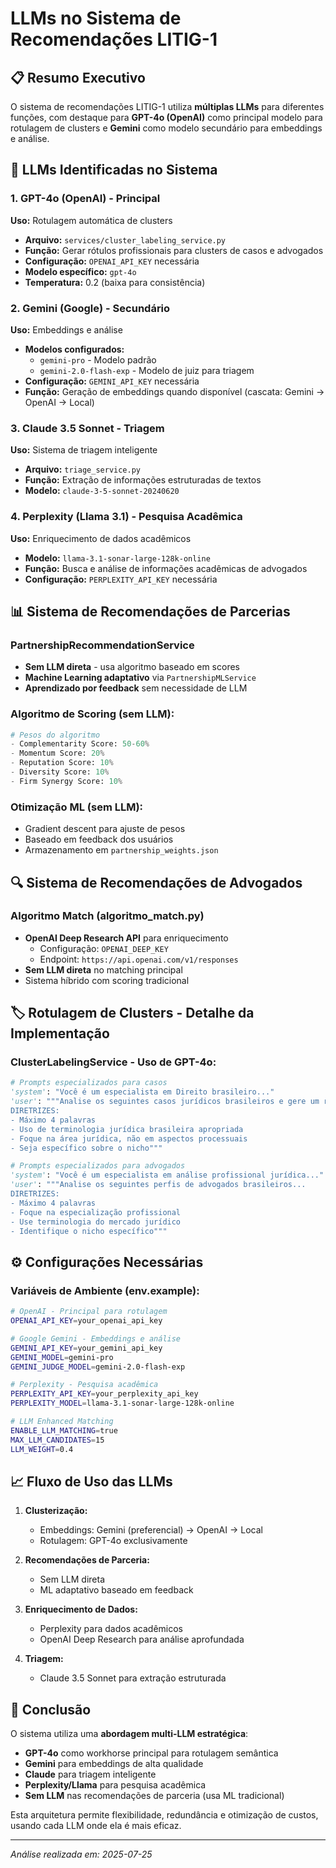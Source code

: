 # LLMs no Sistema de Recomendações LITIG-1

## 📋 Resumo Executivo

O sistema de recomendações LITIG-1 utiliza **múltiplas LLMs** para diferentes funções, com destaque para **GPT-4o (OpenAI)** como principal modelo para rotulagem de clusters e **Gemini** como modelo secundário para embeddings e análise.

## 🤖 LLMs Identificadas no Sistema

### 1. **GPT-4o (OpenAI)** - Principal
**Uso:** Rotulagem automática de clusters
- **Arquivo:** `services/cluster_labeling_service.py`
- **Função:** Gerar rótulos profissionais para clusters de casos e advogados
- **Configuração:** `OPENAI_API_KEY` necessária
- **Modelo específico:** `gpt-4o`
- **Temperatura:** 0.2 (baixa para consistência)

### 2. **Gemini (Google)** - Secundário
**Uso:** Embeddings e análise
- **Modelos configurados:**
  - `gemini-pro` - Modelo padrão
  - `gemini-2.0-flash-exp` - Modelo de juiz para triagem
- **Configuração:** `GEMINI_API_KEY` necessária
- **Função:** Geração de embeddings quando disponível (cascata: Gemini → OpenAI → Local)

### 3. **Claude 3.5 Sonnet** - Triagem
**Uso:** Sistema de triagem inteligente
- **Arquivo:** `triage_service.py`
- **Função:** Extração de informações estruturadas de textos
- **Modelo:** `claude-3-5-sonnet-20240620`

### 4. **Perplexity (Llama 3.1)** - Pesquisa Acadêmica
**Uso:** Enriquecimento de dados acadêmicos
- **Modelo:** `llama-3.1-sonar-large-128k-online`
- **Função:** Busca e análise de informações acadêmicas de advogados
- **Configuração:** `PERPLEXITY_API_KEY` necessária

## 📊 Sistema de Recomendações de Parcerias

### **PartnershipRecommendationService**
- **Sem LLM direta** - usa algoritmo baseado em scores
- **Machine Learning adaptativo** via `PartnershipMLService`
- **Aprendizado por feedback** sem necessidade de LLM

### **Algoritmo de Scoring (sem LLM):**
```python
# Pesos do algoritmo
- Complementarity Score: 50-60%
- Momentum Score: 20%
- Reputation Score: 10%
- Diversity Score: 10%
- Firm Synergy Score: 10%
```

### **Otimização ML (sem LLM):**
- Gradient descent para ajuste de pesos
- Baseado em feedback dos usuários
- Armazenamento em `partnership_weights.json`

## 🔍 Sistema de Recomendações de Advogados

### **Algoritmo Match (algoritmo_match.py)**
- **OpenAI Deep Research API** para enriquecimento
  - Configuração: `OPENAI_DEEP_KEY`
  - Endpoint: `https://api.openai.com/v1/responses`
- **Sem LLM direta** no matching principal
- Sistema híbrido com scoring tradicional

## 🏷️ Rotulagem de Clusters - Detalhe da Implementação

### **ClusterLabelingService** - Uso de GPT-4o:

```python
# Prompts especializados para casos
'system': "Você é um especialista em Direito brasileiro..."
'user': """Analise os seguintes casos jurídicos brasileiros e gere um rótulo preciso...
DIRETRIZES:
- Máximo 4 palavras
- Uso de terminologia jurídica brasileira apropriada
- Foque na área jurídica, não em aspectos processuais
- Seja específico sobre o nicho"""

# Prompts especializados para advogados
'system': "Você é um especialista em análise profissional jurídica..."
'user': """Analise os seguintes perfis de advogados brasileiros...
DIRETRIZES:
- Máximo 4 palavras
- Foque na especialização profissional
- Use terminologia do mercado jurídico
- Identifique o nicho específico"""
```

## ⚙️ Configurações Necessárias

### Variáveis de Ambiente (env.example):
```bash
# OpenAI - Principal para rotulagem
OPENAI_API_KEY=your_openai_api_key

# Google Gemini - Embeddings e análise
GEMINI_API_KEY=your_gemini_api_key
GEMINI_MODEL=gemini-pro
GEMINI_JUDGE_MODEL=gemini-2.0-flash-exp

# Perplexity - Pesquisa acadêmica
PERPLEXITY_API_KEY=your_perplexity_api_key
PERPLEXITY_MODEL=llama-3.1-sonar-large-128k-online

# LLM Enhanced Matching
ENABLE_LLM_MATCHING=true
MAX_LLM_CANDIDATES=15
LLM_WEIGHT=0.4
```

## 📈 Fluxo de Uso das LLMs

1. **Clusterização:**
   - Embeddings: Gemini (preferencial) → OpenAI → Local
   - Rotulagem: GPT-4o exclusivamente

2. **Recomendações de Parceria:**
   - Sem LLM direta
   - ML adaptativo baseado em feedback

3. **Enriquecimento de Dados:**
   - Perplexity para dados acadêmicos
   - OpenAI Deep Research para análise aprofundada

4. **Triagem:**
   - Claude 3.5 Sonnet para extração estruturada

## 🎯 Conclusão

O sistema utiliza uma **abordagem multi-LLM estratégica**:
- **GPT-4o** como workhorse principal para rotulagem semântica
- **Gemini** para embeddings de alta qualidade
- **Claude** para triagem inteligente
- **Perplexity/Llama** para pesquisa acadêmica
- **Sem LLM** nas recomendações de parceria (usa ML tradicional)

Esta arquitetura permite flexibilidade, redundância e otimização de custos, usando cada LLM onde ela é mais eficaz.

---

*Análise realizada em: 2025-07-25*